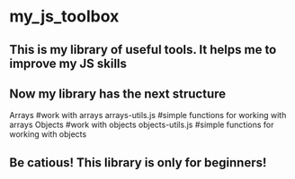 # my_js_toolbox
## This is my library of useful tools. It helps me to improve my JS skills
## Now my library has the next structure
Arrays  #work with arrays
  arrays-utils.js #simple functions for working with arrays
Objects #work with objects
  objects-utils.js #simple functions for working with objects

## Be catious! This library is only for beginners!
